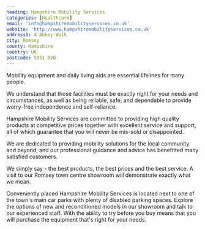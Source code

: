 ```yaml
---
heading: Hampshire Mobility Services
categories: [Healthcare]
email: 'info@hampshiremobilityservices.co.uk'
website: 'http://www.hampshiremobilityservices.co.uk'
address1: 4 Abbey Walk
city: Romsey
county: Hampshire
country: UK
postcode: SO51 8JQ
---
```

Mobility equipment and daily living aids are essential lifelines for many people.

We understand that those facilities must be exactly right for your needs and circumstances, as well as being reliable, safe, and dependable to provide worry-free independence and self-reliance.

Hampshire Mobility Services are committed to providing high quality products at competitive prices together with excellent service and support, all of which guarantee that you will never be mis-sold or disappointed.

We are dedicated to providing mobility solutions for the local community and beyond, and our professional guidance and advice has benefitted many satisfied customers.

We simply say - the best products, the best prices and the best service. A visit to our Romsey town centre showroom will demonstrate exactly what we mean.

Conveniently placed Hampshire Mobility Services is located next to one of the town's main car parks with plenty of disabled parking spaces. Explore the options of new and reconditioned models in our showroom and talk to our experienced staff. With the ability to try before you buy means that you will purchase the equipment that's right for your needs.
